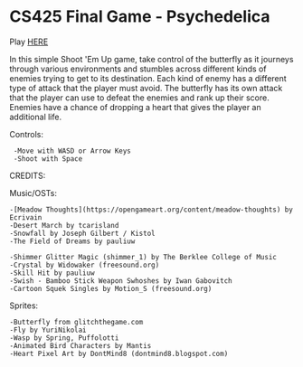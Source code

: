 # CS425 Final Game - Psychedelica

Play [HERE](https://stouma.github.io/CS425-Game/)

In this simple Shoot 'Em Up game, take control of the butterfly as it journeys through various environments
and stumbles across different kinds of enemies trying to get to its destination. Each kind of enemy has a
different type of attack that the player must avoid. The butterfly has its own attack that the player can use
to defeat the enemies and rank up their score. Enemies have a chance of dropping a heart that gives the player
an additional life.

Controls:  

	 -Move with WASD or Arrow Keys  
  	 -Shoot with Space

CREDITS:  

Music/OSTs:  

	-[Meadow Thoughts](https://opengameart.org/content/meadow-thoughts) by Ecrivain  
	-Desert March by tcarisland  
	-Snowfall by Joseph Gilbert / Kistol   
	-The Field of Dreams by pauliuw  
	
	-Shimmer Glitter Magic (shimmer_1) by The Berklee College of Music  
	-Crystal by Widowaker (freesound.org)  
	-Skill Hit by pauliuw  
	-Swish - Bamboo Stick Weapon Swhoshes by Iwan Gabovitch  
	-Cartoon Squek Singles by Motion_S (freesound.org)  

Sprites:  

	-Butterfly from glitchthegame.com  
	-Fly by YuriNikolai  
	-Wasp by Spring, Puffolotti  
	-Animated Bird Characters by Mantis  
	-Heart Pixel Art by DontMind8 (dontmind8.blogspot.com)
